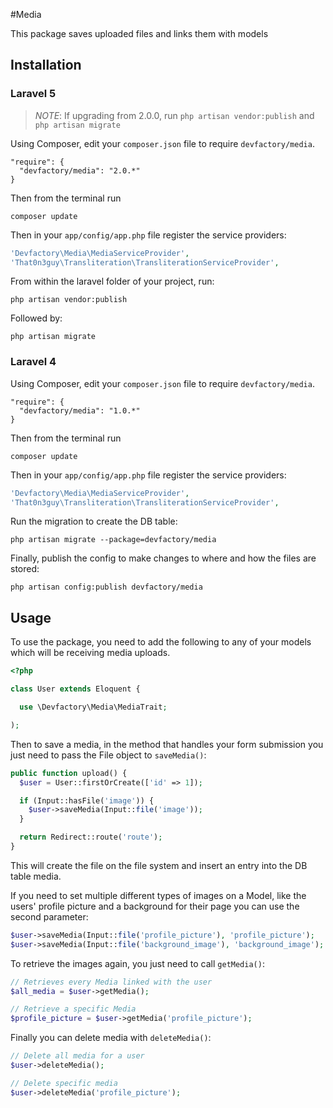 #Media

This package saves uploaded files and links them with models

## Installation

### Laravel 5

> *NOTE*: If upgrading from 2.0.0, run `php artisan vendor:publish` and `php artisan migrate`

Using Composer, edit your `composer.json` file to require `devfactory/media`.

    "require": {
      "devfactory/media": "2.0.*"
    }

Then from the terminal run

    composer update

Then in your `app/config/app.php` file register the service providers:

```php
'Devfactory\Media\MediaServiceProvider',
'That0n3guy\Transliteration\TransliterationServiceProvider',
```

From within the laravel folder of your project, run:

    php artisan vendor:publish

Followed by:

    php artisan migrate

### Laravel 4

Using Composer, edit your `composer.json` file to require `devfactory/media`.

    "require": {
      "devfactory/media": "1.0.*"
    }

Then from the terminal run

    composer update

Then in your `app/config/app.php` file register the service providers:

```php
'Devfactory\Media\MediaServiceProvider',
'That0n3guy\Transliteration\TransliterationServiceProvider',
```

Run the migration to create the DB table:

    php artisan migrate --package=devfactory/media

Finally, publish the config to make changes to where and how the files are stored:

    php artisan config:publish devfactory/media

## Usage

To use the package, you need to add the following to any of your models which will be receiving media uploads.

```php
<?php

class User extends Eloquent {

  use \Devfactory\Media\MediaTrait;

);
```

Then to save a media, in the method that handles your form submission you just need to pass the File object to `saveMedia()`:

```php
public function upload() {
  $user = User::firstOrCreate(['id' => 1]);

  if (Input::hasFile('image')) {
    $user->saveMedia(Input::file('image'));
  }

  return Redirect::route('route');
}
```

This will create the file on the file system and insert an entry into the DB table media.

If you need to set multiple different types of images on a Model, like the users' profile picture and a background for their page you can use the second parameter:

```php
$user->saveMedia(Input::file('profile_picture'), 'profile_picture');
$user->saveMedia(Input::file('background_image'), 'background_image');
```

To retrieve the images again, you just need to call `getMedia()`:

```php
// Retrieves every Media linked with the user
$all_media = $user->getMedia();

// Retrieve a specific Media
$profile_picture = $user->getMedia('profile_picture');
```

Finally you can delete media with `deleteMedia()`:

```php
// Delete all media for a user
$user->deleteMedia();

// Delete specific media
$user->deleteMedia('profile_picture');
```
